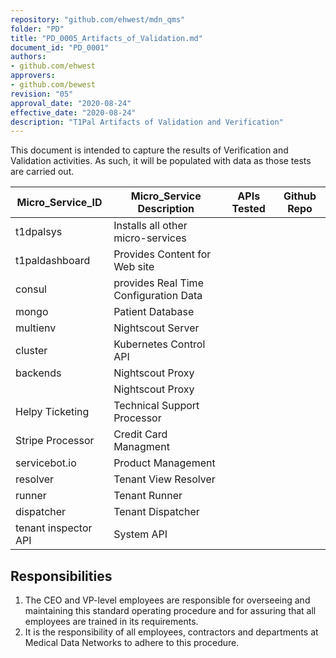 ```yaml
---
repository: "github.com/ehwest/mdn_qms"
folder: "PD"
title: "PD_0005_Artifacts_of_Validation.md"
document_id: "PD_0001"
authors:
- github.com/ehwest
approvers:
- github.com/bewest
revision: "05"
approval_date: "2020-08-24"
effective_date: "2020-08-24"
description: "T1Pal Artifacts of Validation and Verification"
---
```


This document is intended to capture the results of Verification and Validation activities.
As such, it will be populated with data as those tests are carried out.


|Micro_Service_ID|Micro_Service Description|APIs Tested|Github Repo|
|----------------|-------------------------|-----------|-----------|
|t1dpalsys|Installs all other micro-services|||
|t1paldashboard|Provides Content for Web site |||
|consul|provides Real Time Configuration Data|||
|mongo|Patient Database|||
|multienv|Nightscout Server |||
|cluster|Kubernetes Control API|||
|backends|Nightscout Proxy|||
||Nightscout Proxy|||
|Helpy Ticketing|Technical Support Processor|||
|Stripe Processor|Credit Card Managment|||
|servicebot.io|Product Management|||
|resolver|Tenant View Resolver|||
|runner|Tenant Runner|||
|dispatcher|Tenant Dispatcher|||
|tenant inspector API|System API|||


## Responsibilities

1. The CEO and VP-level employees are responsible for overseeing and maintaining this standard operating procedure and for assuring that all employees are trained in its requirements.
2. It is the responsibility of all employees, contractors and departments at Medical Data Networks to adhere to this procedure.
